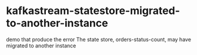 # kafkastream-statestore-migrated-to-another-instance
demo that produce the error The state store, orders-status-count, may have migrated to another instance

